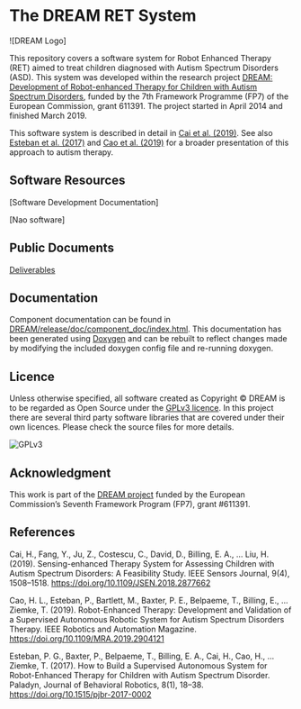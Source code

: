 The DREAM RET System
====================

![DREAM Logo]

This repository covers a software system for Robot Enhanced Therapy (RET) aimed to treat children diagnosed with Autism Spectrum Disorders (ASD). This system was developed within the research project [DREAM: Development of Robot-enhanced Therapy for Children with Autism Spectrum Disorders](https://dream2020.github.io/DREAM), funded by the 7th Framework Programme (FP7) of the European Commission, grant 611391. The project started in April 2014 and finished March 2019. 

This software system is described in detail in [Cai et al. (2019)](doi.org/10.1109/JSEN.2018.2877662).
See also [Esteban et al. (2017)](https://doi.org/10.1515/pjbr-2017-0002) and [Cao et al. (2019)](https://doi.org/10.1109/MRA.2019.2904121) for a broader presentation of this approach to autism therapy.


Software Resources
------------------

[Software Development Documentation]

[Nao software]

Public Documents
----------------

[Deliverables](https://dream2020.github.io/DREAM/deliverables)

Documentation
-------------
Component documentation can be found in [DREAM/release/doc/component_doc/index.html](https://dream2020.github.io/DREAM/doc/component_doc/). This documentation has been generated using [Doxygen](http://www.stack.nl/~dimitri/doxygen/) and can be rebuilt to reflect changes made by modifying the included doxygen config file and re-running doxygen.
 
Licence
-------

Unless otherwise specified, all software created as Copyright &copy; DREAM is to be regarded as Open Source under the [GPLv3 licence](https://www.gnu.org/licenses/gpl.txt). In this project there are several third party software libraries that are covered under their own licences. Please check the source files for more details.

![GPLv3](https://dream2020.github.io/DREAM/images/gpl3.png)

Acknowledgment
--------------

This work is part of the [DREAM project](https://dream2020.github.io/DREAM) funded by the European Commission’s Seventh Framework Program (FP7), grant #611391.

References
----------

Cai, H., Fang, Y., Ju, Z., Costescu, C., David, D., Billing, E. A., … Liu, H. (2019). Sensing-enhanced Therapy System for Assessing Children with Autism Spectrum Disorders: A Feasibility Study. IEEE Sensors Journal, 9(4), 1508–1518. https://doi.org/10.1109/JSEN.2018.2877662

Cao, H. L., Esteban, P., Bartlett, M., Baxter, P. E., Belpaeme, T., Billing, E., … Ziemke, T. (2019). Robot-Enhanced Therapy: Development and Validation of a Supervised Autonomous Robotic System for Autism Spectrum Disorders Therapy. IEEE Robotics and Automation Magazine. https://doi.org/10.1109/MRA.2019.2904121

Esteban, P. G., Baxter, P., Belpaeme, T., Billing, E. A., Cai, H., Cao, H., … Ziemke, T. (2017). How to Build a Supervised Autonomous System for Robot-Enhanced Therapy for Children with Autism Spectrum Disorder. Paladyn, Journal of Behavioral Robotics, 8(1), 18–38. https://doi.org/10.1515/pjbr-2017-0002